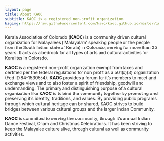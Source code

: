 ```yaml
---
layout: page
title: About KAOC
subtitle: KAOC is a registered non-profit organization.
bigimg: https://raw.githubusercontent.com/kaoc/kaoc.github.io/master/img/aboutKAOC.png
---
```

Kerala Association of Colorado (**KAOC**) is a community driven cultural organization for Malayalees (‘Malayalam’ speaking people or the people from the South Indian state of Kerala) in Colorado, serving for more than 35 years. It acts as a bedrock for all types of arts and cultural activities for Keralites in Colorado.

**KAOC** is a registered non-profit organization exempt from taxes and certified per the federal regulations for non profit as a 501(c)(3) organization (Fed ID 84-1530554). **KAOC** provides a forum for it’s members to meet and exchange views and to also foster a spirit of friendship, goodwill and understanding. The primary and distinguishing purpose of a cultural organization like **KAOC** is to bind the community together by promoting and preserving it’s identity, traditions, and values. By providing public programs through which cultural heritage can be shared, KAOC strives to build bridges between various cultural groups and the larger Indian Community.

**KAOC** is committed to serving the community, through it’s annual Indian Dance Festival, Onam and Christmas Celebrations. It has been striving to keep the Malayalee culture alive, through cultural as well as community activities.
